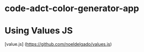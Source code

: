 # code-adct-color-generator-app

# Using Values JS

[value.js] (https://github.com/noeldelgado/values.js)

